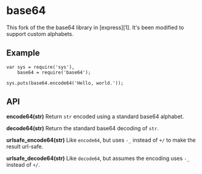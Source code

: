# base64 #

This fork of the the base64 library in [express][1].  It's been
modified to support custom alphabets.

## Example ##

    var sys = require('sys'),
        base64 = require('base64');

    sys.puts(base64.encode64('Hello, world.'));

## API ##

**encode64(str)**
Return `str` encoded using a standard base64 alphabet.

**decode64(str)**
Return the standard base64 decoding of `str`.

**urlsafe_encode64(str)**
Like `encode64`, but uses `-_` instead of `+/` to make the result
url-safe.

**urlsafe_decode64(str)**
Like `decode64`, but assumes the encoding uses `-_` instead of `+/`.

